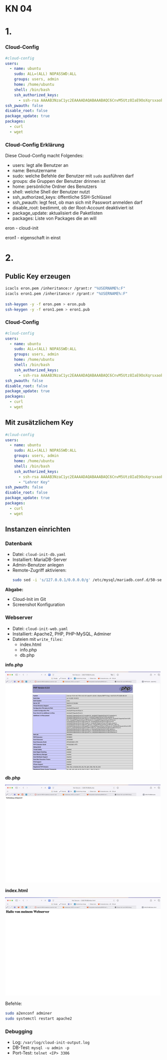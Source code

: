 # KN 04

# 1.

### Cloud-Config

~~~yaml
#cloud-config
users:
  - name: ubuntu
    sudo: ALL=(ALL) NOPASSWD:ALL
    groups: users, admin
    home: /home/ubuntu
    shell: /bin/bash
    ssh_authorized_keys:
      - ssh-rsa AAAAB3NzaC1yc2EAAAADAQABAAABAQC6CnvM5Utz8IaE9OoXqrsxaoblT7iuWG6I5KvWQ/SSOWmln3Y45tc7+0aA5maL2gKm/PE3n3dHb8eKM6/SsxYVjMncsRZ5QVL+mf7wVI7Q3ibdNJGq7FjDrCgqaiYlDbQx96H2/ai0/QuhDMI0loRo3Of3mk8eeVL5HceaTLJGtreJdaM0Sh5vAjoTJL3+HneLBKdS2meeiVpiPF1bf8q9E9Iak6aHDToL80PFRD/5WYRH7w9wxRCyMdD7ZOBkWmK0qvSF2mPsj6ngGTVY39kMcNVwfEnpt+o+B+VOQTQUKvA4MY98PAdXZft4HlLHj5B8jhRrNKXTRea/cgwxA2br
ssh_pwauth: false
disable_root: false 
package_update: true
packages:
  - curl 
  - wget 
~~~

### Cloud-Config Erklärung

Diese Cloud-Config macht Folgendes:

- users: legt alle Benutzer an
- name: Benutzername
- sudo: welche Befehle der Benutzer mit `sudo` ausführen darf
- groups: die Gruppen der Benutzer drinnen ist
- home: persönliche Ordner des Benutzers
- shell: welche Shell der Benutzer nutzt
- ssh_authorized_keys: öffentliche SSH-Schlüssel
- ssh_pwauth: legt fest, ob man sich mit Passwort anmelden darf
- disable_root: bestimmt, ob der Root-Account deaktiviert ist
- package_update: aktualisiert die Paketlisten
- packages: Liste von Packages die an will

eron - cloud-init

eron1 - eigenschaft in einst

# 2.

## Public Key erzeugen

```bash
icacls eron.pem /inheritance:r /grant:r "%USERNAME%:F"
icacls eron1.pem /inheritance:r /grant:r "%USERNAME%:F"

ssh-keygen -y -f eron.pem > eron.pub
ssh-keygen -y -f eron1.pem > eron1.pub
```

### Cloud-Config

```yaml
#cloud-config
users:
  - name: ubuntu
    sudo: ALL=(ALL) NOPASSWD:ALL
    groups: users, admin
    home: /home/ubuntu
    shell: /bin/bash
    ssh_authorized_keys:
      - ssh-rsa AAAAB3NzaC1yc2EAAAADAQABAAABAQC6CnvM5Utz8IaE9OoXqrsxaoblT7iuWG6I5KvWQ/SSOWmln3Y45tc7+0aA5maL2gKm/PE3n3dHb8eKM6/SsxYVjMncsRZ5QVL+mf7wVI7Q3ibdNJGq7FjDrCgqaiYlDbQx96H2/ai0/QuhDMI0loRo3Of3mk8eeVL5HceaTLJGtreJdaM0Sh5vAjoTJL3+HneLBKdS2meeiVpiPF1bf8q9E9Iak6aHDToL80PFRD/5WYRH7w9wxRCyMdD7ZOBkWmK0qvSF2mPsj6ngGTVY39kMcNVwfEnpt+o+B+VOQTQUKvA4MY98PAdXZft4HlLHj5B8jhRrNKXTRea/cgwxA2br
ssh_pwauth: false
disable_root: false
package_update: true
packages:
  - curl
  - wget
```

## Mit zusätzlichem Key

```yaml
#cloud-config
users:
  - name: ubuntu
    sudo: ALL=(ALL) NOPASSWD:ALL
    groups: users, admin
    home: /home/ubuntu
    shell: /bin/bash
    ssh_authorized_keys:
      - ssh-rsa AAAAB3NzaC1yc2EAAAADAQABAAABAQC6CnvM5Utz8IaE9OoXqrsxaoblT7iuWG6I5KvWQ/SSOWmln3Y45tc7+0aA5maL2gKm/PE3n3dHb8eKM6/SsxYVjMncsRZ5QVL+mf7wVI7Q3ibdNJGq7FjDrCgqaiYlDbQx96H2/ai0/QuhDMI0loRo3Of3mk8eeVL5HceaTLJGtreJdaM0Sh5vAjoTJL3+HneLBKdS2meeiVpiPF1bf8q9E9Iak6aHDToL80PFRD/5WYRH7w9wxRCyMdD7ZOBkWmK0qvSF2mPsj6ngGTVY39kMcNVwfEnpt+o+B+VOQTQUKvA4MY98PAdXZft4HlLHj5B8jhRrNKXTRea/cgwxA2br
      - "Lehrer Key"
ssh_pwauth: false
disable_root: false
package_update: true
packages:
  - curl
  - wget
```

## Instanzen einrichten

### Datenbank
- Datei: `cloud-init-db.yaml`
- Installiert: MariaDB-Server  
- Admin-Benutzer anlegen  
- Remote-Zugriff aktivieren:  
  ```bash
  sudo sed -i 's/127.0.0.1/0.0.0.0/g' /etc/mysql/mariadb.conf.d/50-server.cnf
  ```

**Abgabe:**
- Cloud-Init im Git  
- Screenshot Konfiguration  

### Webserver
- Datei: `cloud-init-web.yaml`
- Installiert: Apache2, PHP, PHP-MySQL, Adminer  
- Dateien mit `write_files`:  
  - index.html  
  - info.php  
  - db.php  

**info.php**

<img src="img/04/php.png" width="500px">

**db.php**

<img src="img/04/dbphp.png" width="500px">

**index.html**

<img src="img/04/wserver.png" width="500px">

Befehle:  
```bash
sudo a2enconf adminer
sudo systemctl restart apache2
```

### Debugging
- Log: `/var/log/cloud-init-output.log`  
- DB-Test: `mysql -u admin -p`  
- Port-Test: `telnet <IP> 3306`
